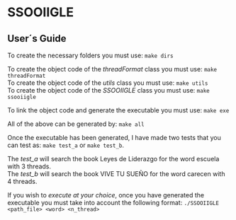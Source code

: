 # SSOOIIGLE

## User´s Guide  

To create the necessary folders you must use:  `make dirs`

To create the object code of the *threadFormat* class you must use:  `make threadFormat`  
To create the object code of the *utils* class you must use:  `make utils`  
To create the object code of the *SSOOIIGLE* class you must use:  `make ssooiigle`  

To link the object code and generate the executable you must use: `make exe`  

All of the above can be generated by: `make all`  

Once the executable has been generated, I have made two tests that you can test as: `make test_a` or `make test_b`.  

The *test_a* will search the book Leyes de Liderazgo for the word escuela with 3 threads.  
The *test_b* will search the book VIVE TU SUEÑO for the word carecen with 4 threads.  


If you wish to *execute at your choice*, once you have generated the executable you must take into account the following format: `./SSOOIIGLE <path_file> <word> <n_thread>`